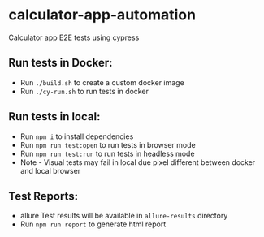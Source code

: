 # calculator-app-automation
Calculator app E2E tests using cypress
## Run tests in Docker:
* Run `./build.sh` to create a custom docker image
* Run `./cy-run.sh` to run tests in docker

## Run tests in local:
* Run `npm i` to install dependencies
* Run `npm run test:open` to run tests in browser mode
* Run `npm run test:run` to run tests in headless mode
* Note - Visual tests may fail in local due pixel different between docker and local browser

## Test Reports:
* allure Test results will be available in `allure-results` directory
* Run `npm run report` to generate html report
